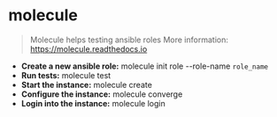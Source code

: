 # molecule
> Molecule helps testing ansible roles
> More information: <https://molecule.readthedocs.io>
- **Create a new ansible role:**
molecule init role --role-name `role_name`
- **Run tests:**
molecule test
- **Start the instance:**
molecule create
- **Configure the instance:**
molecule converge
- **Login into the instance:**
molecule login
